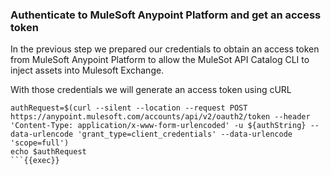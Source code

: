 
### Authenticate to MuleSoft Anypoint Platform and get an access token

In the previous step we prepared our credentials to obtain an access token from MuleSoft Anypoint Platform to allow the MuleSot API Catalog CLI to inject assets into 
Mulesoft Exchange.

With those credentials we will generate an access token using cURL

```
authRequest=$(curl --silent --location --request POST https://anypoint.mulesoft.com/accounts/api/v2/oauth2/token --header 'Content-Type: application/x-www-form-urlencoded' -u ${authString} --data-urlencode 'grant_type=client_credentials' --data-urlencode 'scope=full')
echo $authRequest
```{{exec}}



